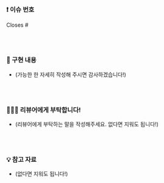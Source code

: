 ### ❗️ 이슈 번호

Closes #

<br><br>

### 📝 구현 내용

- (가능한 한 자세히 작성해 주시면 감사하겠습니다!)

<br><br>

### 🙇🏻‍♂️ 리뷰어에게 부탁합니다!

- (리뷰어에게 부탁하는 말을 작성해주세요. 없다면 지워도 됩니다!)

<br><br>

### 💡 참고 자료

- (없다면 지워도 됩니다!)
